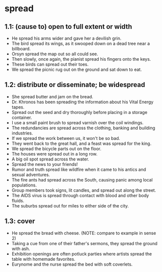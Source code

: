# spread
## 1.1: (cause to) open to full extent or width

  *  He spread his arms wider and gave her a devilish grin.
  *  The bird spread its wings, as it swooped down on a dead tree near a billboard.
  *  Orsyn spread the map out so all could see.
  *  Then slowly, once again, the pianist spread his fingers onto the keys.
  *  These birds can spread out their toes.
  *  We spread the picnic rug out on the ground and sat down to eat.

## 1.2: distribute or disseminate; be widespread

  *  She spread butter and jam on the bread.
  *  Dr. Khronos has been spreading the information about his Vital Energy tapes.
  *  Spread out the seed and dry thoroughly before placing in a storage container.
  *  I use a small paint brush to spread varnish over the coil windings.
  *  The redundancies are spread across the clothing, banking and building industries.
  *  If we spread the work between us, it won't be so bad.
  *  They went back to the great hall, and a feast was spread for the king.
  *  We spread the bicycle parts out on the floor.
  *  The houses were spread out in a long row.
  *  A big oil spot spread across the water.
  *  Spread the news to your friends!
  *  Rumor and truth spread like wildfire when it came to his antics and sexual adventures.
  *  The fire ants had spread across the South, causing panic among local populations.
  *  Group members took signs, lit candles, and spread out along the street.
  *  The AIDS virus is spread through contact with blood and other body fluids.
  *  The suburbs spread out for miles to either side of the city.

## 1.3: cover

  *  He spread the bread with cheese. (NOTE: compare to example in sense 2)
  *  Taking a cue from one of their father's sermons, they spread the ground with ash.
  *  Exhibition openings are often potluck parties where artists spread the table with homemade favorites.
  *  Eurynome and the nurse spread the bed with soft coverlets.
